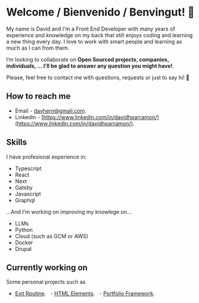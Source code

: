 # Welcome / Bienvenido / Benvingut! 👋

My name is David and I'm a Front End Developer with many years of experience and knowledge on my back that still enjoys coding and learning a new thing every day. I love to work with smart people and learning as much as I can from them. 

I’m looking to collaborate on **Open Sourced projects, companies, individuals, ... I'll be glad to answer any question you might have!**.

Please, feel free to contact me with questions, requests or just to say hi! 👋
  
## How to reach me
  - Email - [davhern@gmail.com](mailto:davhern@gmail.com).
  - Linkedin - [https://www.linkedin.com/in/davidhparramon/](https://www.linkedin.com/in/davidhparramon/).
    
## Skills
I have profesional experience in:
  - Typescript
  - React
  - Next
  - Gatsby
  - Javascript
  - Graphql
  
...And I'm working on improving my knowlege on...
  - LLMs
  - Python
  - Cloud (such as GCM or AWS)
  - Docker
  - Drupal

## Currently working on
Some personal projects such as
  - [Exit Rputine](https://github.com/dhpar/exitroutine).
  - [HTML Elements](https://github.com/dhpar/HTML-Elements).
  - [Portfolio Framework](https://github.com/dhpar/portfolioFramework).

<!--
**dhpar/dhpar** is a ✨ _special_ ✨ repository because its `README.md` (this file) appears on your GitHub profile.

Here are some ideas to get you started:

- 🔭 I’m currently working on ...
- 🌱 I’m currently learning ...
- 👯 I’m looking to collaborate on ...
- 🤔 I’m looking for help with ...
- 💬 Ask me about ...
- 📫 How to reach me: ...
- 😄 Pronouns: ...
- ⚡ Fun fact: ...
-->
